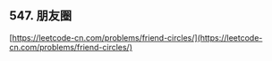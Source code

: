 **547. 朋友圈**  
---
[https://leetcode-cn.com/problems/friend-circles/](https://leetcode-cn.com/problems/friend-circles/)  
